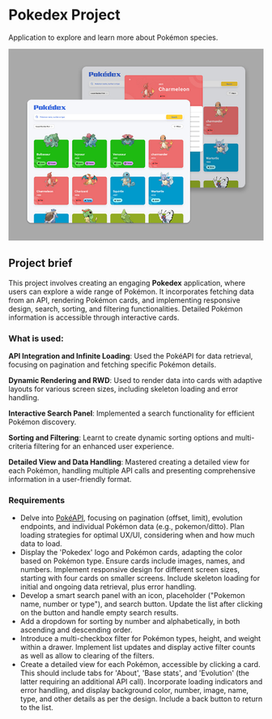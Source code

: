# Pokedex Project

Application to explore and learn more about Pokémon species.

![Pokedex Project preview image](./project-preview.jpeg)


## Project brief

This project involves creating an engaging **Pokedex** application, where users can explore a wide range of Pokémon. It incorporates fetching data from an API, rendering Pokémon cards, and implementing responsive design, search, sorting, and filtering functionalities. Detailed Pokémon information is accessible through interactive cards.

### What is used:

**API Integration and Infinite Loading**: Used the PokéAPI for data retrieval, focusing on pagination and fetching specific Pokémon details.

**Dynamic Rendering and RWD**: Used to render data into cards with adaptive layouts for various screen sizes, including skeleton loading and error handling.

**Interactive Search Panel**: Implemented a search functionality for efficient Pokémon discovery.

**Sorting and Filtering**: Learnt to create dynamic sorting options and multi-criteria filtering for an enhanced user experience.

**Detailed View and Data Handling**: Mastered creating a detailed view for each Pokémon, handling multiple API calls and presenting comprehensive information in a user-friendly format.

### Requirements

- Delve into [PokéAPI](https://pokeapi.co/), focusing on pagination (offset, limit), evolution endpoints, and individual Pokémon data (e.g., pokemon/ditto). Plan loading strategies for optimal UX/UI, considering when and how much data to load.
- Display the 'Pokedex' logo and Pokémon cards, adapting the color based on Pokémon type. Ensure cards include images, names, and numbers. Implement responsive design for different screen sizes, starting with four cards on smaller screens. Include skeleton loading for initial and ongoing data retrieval, plus error handling.
- Develop a smart search panel with an icon, placeholder ("Pokemon name, number or type"), and search button. Update the list after clicking on the button and handle empty search results.
- Add a dropdown for sorting by number and alphabetically, in both ascending and descending order.
- Introduce a multi-checkbox filter for Pokémon types, height, and weight within a drawer. Implement list updates and display active filter counts as well as allow to clearing of the filters.
- Create a detailed view for each Pokémon, accessible by clicking a card. This should include tabs for 'About', 'Base stats', and 'Evolution' (the latter requiring an additional API call). Incorporate loading indicators and error handling, and display background color, number, image, name, type, and other details as per the design. Include a back button to return to the list.
